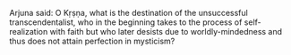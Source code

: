 Arjuna said: O Kṛṣṇa, what is the destination of the unsuccessful transcendentalist, who in the beginning takes to the process of self-realization with faith but who later desists due to worldly-mindedness and thus does not attain perfection in mysticism?